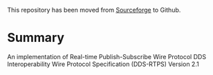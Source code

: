 This repository has been moved from [Sourceforge](https://sourceforge.net/projects/jrtps/) to Github. 
# Summary
An implementation of Real-time Publish-Subscribe Wire Protocol DDS Interoperability Wire Protocol Specification (DDS-RTPS) Version 2.1
